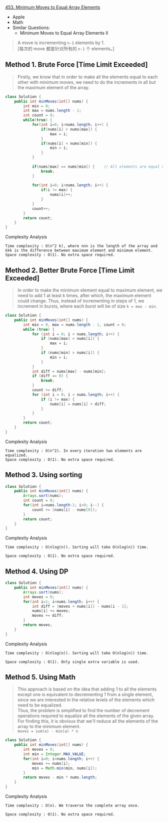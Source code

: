 [453. Minimum Moves to Equal Array Elements](https://leetcode.com/problems/minimum-moves-to-equal-array-elements/)

* Apple
* Math
* Similar Questions:
    * Minimum Moves to Equal Array Elements II
    
    
> A move is incrementing `n-1` elements by 1.           
> [每次的 move 都是针对所有的 `n-1` 个 elements。]


## Method 1. Brute Force [Time Limit Exceeded]
> Firstly, we know that in order to make all the elements equal to each other with minimum moves,
> we need to do the increments in all but the maximum element of the array.

```java 
class Solution {
    public int minMoves(int[] nums) {
        int min = 0;
        int max = nums.length - 1;
        int count = 0;
        while(true) {
            for(int i=0; i<nums.length; i++) {
                if(nums[i] > nums[max]) {
                    max = i;
                }
                if(nums[i] < nums[min]) {
                    min = i;
                }
            }
            
            if(nums[max] == nums[min]) {    // All elements are equal now and break.
                break;  
            }
            
            for(int i=0; i<nums.length; i++) {
                if(i != max) {
                    nums[i]++;
                }
            }
            count++;
        }
        return count;
    }
}
```

Complexity Analysis

    Time complexity : O(n^2 k), where nnn is the length of the array and kkk is the difference between maximum element and minimum element.
    Space complexity : O(1). No extra space required.


## Method 2. Better Brute Force [Time Limit Exceeded]
> In order to make the minimum element equal to maximum element, we need to add 1 at least k times, after which, the maximum element could change.
> Thus, instead of incrementing in steps of 1, we increment in bursts, where each burst will be of size `k = max - min`.
```java 
class Solution {
    public int minMoves(int[] nums) {
        int min = 0, max = nums.length - 1, count = 0;
        while (true) {
            for (int i = 0; i < nums.length; i++) {
                if (nums[max] < nums[i]) {
                    max = i;
                }
                if (nums[min] > nums[i]) {
                    min = i;
                }
            }
            int diff = nums[max] - nums[min];
            if (diff == 0) {
                break;
            }
            count += diff;
            for (int i = 0; i < nums.length; i++) {
                if (i != max) {
                    nums[i] = nums[i] + diff;
                }
            }
        }
        return count;
    }
}
```
Complexity Analysis

    Time complexity : O(n^2). In every iteration two elements are equalized.
    Space complexity : O(1). No extra space required.


## Method 3. Using sorting

```java 
class Solution {
    public int minMoves(int[] nums) {
        Arrays.sort(nums);
        int count = 0;
        for(int i=nums.length-1; i>0; i--) {
            count += (nums[i] - nums[0]);
        }
        return count;
    }
}
```

Complexity Analysis

    Time complexity : O(nlog(n)). Sorting will take O(nlog(n)) time.

    Space complexity : O(1). No extra space required.


## Method 4. Using DP
```java 
class Solution {
    public int minMoves(int[] nums) {
        Arrays.sort(nums);
        int moves = 0;
        for(int i=1; i<nums.length; i++) {
            int diff = (moves + nums[i]) - nums[i - 1];
            nums[i] += moves;
            moves += diff;
        }
        return moves;
    }
}
```
Complexity Analysis

    Time complexity : O(nlog(n)). Sorting will take O(nlog(n)) time.

    Space complexity : O(1). Only single extra variable is used.


## Method 5. Using Math
> This approach is based on the idea that adding 1 to all the elements except one is equivalent to decrementing 1 from a single element,
> since we are interested in the relative levels of the elements which need to be equalized.            
> Thus, the problem is simplified to find the number of decrement operations required to equalize all the elements of the given array.      
> For finding this, it is obvious that we'll reduce all the elements of the array to the minimum element.           
> `moves = sum(a) - min(a) * n`

```java 
class Solution {
    public int minMoves(int[] nums) {
        int moves = 0;
        int min = Integer.MAX_VALUE;
        for(int i=0; i<nums.length; i++) {
            moves += nums[i];
            min = Math.min(min, nums[i]);
        }
        return moves - min * nums.length;
    }
}
```

Complexity Analysis

    Time complexity : O(n). We traverse the complete array once.

    Space complexity : O(1). No extra space required.









